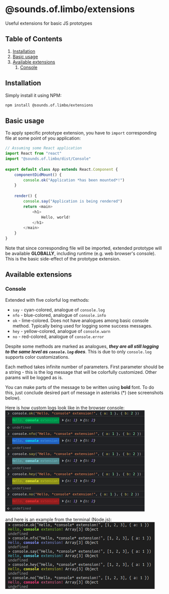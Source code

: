 # @sounds.of.limbo/extensions
Useful extensions for basic JS prototypes

## Table of Contents
1. [Installation](#installation)
2. [Basic usage](#basic-usage)
3. [Available extensions](#available-extensions)
	1. [Console](#console)

## Installation
Simply install it using NPM:
```bash
npm install @sounds.of.limbo/extensions
```

## Basic usage
To apply specific prototype extension, you have to `import` corresponding file at some point of you application:
```typescript
// Assuming some React application
import React from "react"
import "@sounds.of.limbo/dist/Console"

export default class App extends React.Component {
    componentDidMount() {
        console.ok("Application *has been mounted*!")
    }

    render() {
        console.say("Application is being rendered")
        return <main>
            <h1>
                Hello, world!
            </h1>
        </main>
    }
}
```

Note that since corresponding file will be imported, extended prototype will be available **GLOBALLY**, including runtime (e.g. web browser's console). This is the basic side-effect of the prototype extension.

## Available extensions

### Console
Extended with five colorful log methods:
 - `say` - cyan-colored, analogue of `console.log`
 - `nfo` - blue-colored, analogue of `console.info`
 - `ok` - lime-colored. Does not have analogues among basic console method. Typically being used for logging some success messages.
 - `hey` - yellow-colored, analogue of `console.warn`
 - `no` - red-colored, analogue of `console.error`

Despite some methods are marked as analogues, ***they are all still logging to the same level as `console.log` does***. This is due to only `console.log` supports color customizations.

Each method takes infinite number of parameters.
First parameter should be a string - this is the log message that will be colorfully customized. Other params will be logged as is.

You can make parts of the message to be written using **bold** font. To do this, just conclude desired part of message in asterisks (\*) (see screenshots below).

Here is how custom logs look like in the browser console:  
![console demo web](./static/images/console_demo_web.png)

and here is an example from the terminal (Node.js):  
![console demo web](./static/images/console_demo_node.png)
